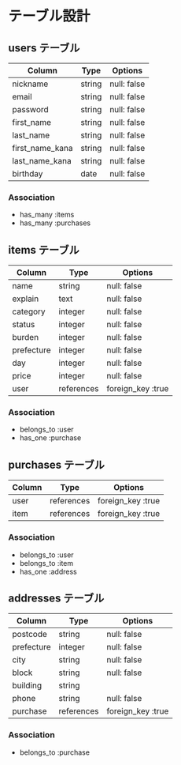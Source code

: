 # テーブル設計

## users テーブル

| Column          | Type   | Options     |
| --------------- | ------ | ----------- |
| nickname        | string | null: false |
| email           | string | null: false |
| password        | string | null: false |
| first_name      | string | null: false |
| last_name       | string | null: false |
| first_name_kana | string | null: false |
| last_name_kana  | string | null: false |
| birthday        | date   | null: false |

### Association

- has_many :items
- has_many :purchases

## items テーブル

| Column     | Type       | Options           |
| ---------- | ---------- | ----------------- |
| name       | string     | null: false       |
| explain    | text       | null: false       |
| category   | integer    | null: false       |
| status     | integer    | null: false       |
| burden     | integer    | null: false       |
| prefecture | integer    | null: false       |
| day        | integer    | null: false       |
| price      | integer    | null: false       |
| user       | references | foreign_key :true |

### Association

- belongs_to :user
- has_one :purchase

## purchases テーブル

| Column | Type       | Options           |
| ------ | ---------- | ----------------- |
| user   | references | foreign_key :true |
| item   | references | foreign_key :true |

### Association

- belongs_to :user
- belongs_to :item
- has_one :address

## addresses テーブル

| Column     | Type       | Options           |
| ---------- | ---------- | ----------------- |
| postcode   | string     | null: false       |
| prefecture | integer    | null: false       |
| city       | string     | null: false       |
| block      | string     | null: false       |
| building   | string     |                   |
| phone      | string     | null: false       |
| purchase   | references | foreign_key :true |

### Association

- belongs_to :purchase
